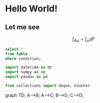 # Hello World!

## Let me see

$$\int_{\partial \omega} = \int_{\omega}dF$$

```sql
select *
from table
where condition;
```

```python
import datetime as dt
import numpy as np
import pandas as pd

from collections import deque, Counter
```

<div class="mermaid">
graph TD;
    A--&gt;B;
    A--&gt;C;
    B--&gt;D;
    C--&gt;D;
</div>
